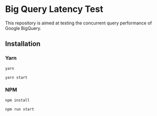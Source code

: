 # Big Query Latency Test
This repository is aimed at testing the concurrent query performance of Google BigQuery.

## Installation

### Yarn
```bash
yarn
```
```
yarn start 
```

### NPM
```bash
npm install
```
```$xslt
npm run start
```
